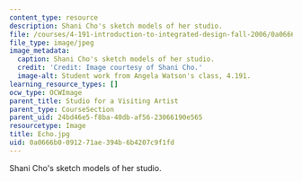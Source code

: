 ```yaml
---
content_type: resource
description: Shani Cho's sketch models of her studio.
file: /courses/4-191-introduction-to-integrated-design-fall-2006/0a0666b0091271ae394b6b4207c9f1fd_Echo.jpg
file_type: image/jpeg
image_metadata:
  caption: Shani Cho's sketch models of her studio.
  credit: 'Credit: Image courtesy of Shani Cho.'
  image-alt: Student work from Angela Watson's class, 4.191.
learning_resource_types: []
ocw_type: OCWImage
parent_title: Studio for a Visiting Artist
parent_type: CourseSection
parent_uid: 24bd46e5-f8ba-40db-af56-23066190e565
resourcetype: Image
title: Echo.jpg
uid: 0a0666b0-0912-71ae-394b-6b4207c9f1fd
---
```

Shani Cho's sketch models of her studio.

